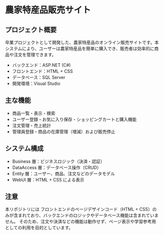 # 農家特産品販売サイト    
## プロジェクト概要 
卒業プロジェクトとして開発した、農家特産品のオンライン販売サイトです。本システムにより、ユーザーは農家特産品を簡単に購入でき、販売者は効率的に商品や注文を管理できます。
- バックエンド：ASP.NET (C#)
- フロントエンド：HTML + CSS
- データベース：SQL Server
- 開発環境：Visual Studio 
## 主な機能 
- 商品一覧・表示・検索
- ユーザー登録・お気に入り保存・ショッピングカートと購入機能
- 注文管理・売上統計
- 管理員登録・商品の在庫管理（増減）および販売停止
## システム構成
- Business 層：ビジネスロジック（決済・認証）
- DataAccess 層：データベース操作（CRUD）
- Entity 層：ユーザー、商品、注文などのデータモデル
- WebUI 層：HTML + CSS による表示
## 注意 
本リポジトリには フロントエンドのページデザインコード（HTML + CSS）のみが含まれており、バックエンドのロジックやデータベース機能は含まれていません。
そのため、注文や決済などの機能は動作せず、ページ表示や学習参考用としての利用を目的としています。





